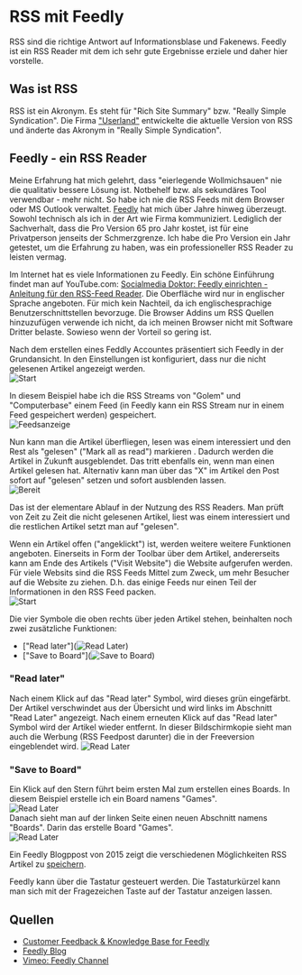 # RSS mit Feedly

RSS sind die richtige Antwort auf Informationsblase und Fakenews. Feedly ist ein RSS Reader mit dem ich sehr gute Ergebnisse erziele und daher hier vorstelle.  

## Was ist RSS

RSS ist ein Akronym. Es steht für "Rich Site Summary" bzw. "Really Simple Syndication".  Die Firma ["Userland"](http://rss.userland.com) entwickelte die aktuelle Version von RSS und änderte das Akronym in "Really Simple Syndication".  

## Feedly - ein RSS Reader

Meine Erfahrung hat mich gelehrt, dass "eierlegende Wollmichsauen" nie die qualitativ bessere Lösung ist. Notbehelf bzw. als sekundäres Tool verwendbar - mehr nicht. So habe ich nie die RSS Feeds mit dem Browser oder MS Outlook verwaltet. [Feedly](https://feedly.com) hat mich über Jahre hinweg überzeugt. Sowohl technisch als ich in der Art wie Firma kommuniziert. Lediglich der Sachverhalt, dass die Pro Version 65 pro Jahr kostet, ist für eine Privatperson jenseits der Schmerzgrenze. Ich habe die Pro Version ein Jahr getestet, um die Erfahrung zu haben, was ein professioneller RSS Reader zu leisten vermag.  

Im Internet hat es viele Informationen zu Feedly. Ein schöne Einführung findet man auf YouTube.com: [Socialmedia Doktor: Feedly einrichten - Anleitung für den RSS-Feed Reader](https://www.youtube.com/watch?v=ULUldWixqzw). Die Oberfläche wird nur in englischer Sprache angeboten. Für mich kein Nachteil, da ich englischesprachige Benutzerschnittstellen bevorzuge. Die Browser Addins um RSS Quellen hinzuzufügen verwende ich nicht, da ich meinen Browser nicht mit Software Dritter belaste. Sowieso wenn der Vorteil so gering ist.  

Nach dem erstellen eines Feddly Accountes präsentiert sich Feedly in der Grundansicht. In den Einstellungen ist konfiguriert, dass nur die nicht gelesenen Artikel angezeigt werden.   
![Start](../images/Feedly/start.png)  

In diesem Beispiel habe ich die RSS Streams von "Golem" und "Computerbase" einem Feed (in Feedly kann ein RSS Stream nur in einem Feed gespeichert werden) gespeichert.  
![Feedsanzeige](../images/Feedly/start-1.png)  

Nun kann man die Artikel überfliegen, lesen was einem interessiert und den Rest als "gelesen" ("Mark all as read") markieren . Dadurch werden die Artikel in Zukunft ausgeblendet. Das tritt ebenfalls ein, wenn man einen Artikel gelesen hat. Alternativ kann man über das "X" im Artikel den Post sofort auf "gelesen" setzen und sofort ausblenden lassen.  
![Bereit](../images/Feedly/start-2.png)  

Das ist der elementare Ablauf in der Nutzung des RSS Readers. Man prüft von Zeit zu Zeit die nicht gelesenen Artikel, liest was einem interessiert und die restlichen Artikel setzt man auf "gelesen".

Wenn ein Artikel offen ("angeklickt") ist, werden weitere weitere Funktionen angeboten. Einerseits in Form der Toolbar über dem Artikel, andererseits kann am Ende des Artikels ("Visit Website") die Website aufgerufen werden. Für viele Websits sind die RSS Feeds Mittel zum Zweck, um mehr Besucher auf die Website zu ziehen. D.h. das einige Feeds nur einen Teil der Informationen in den RSS Feed packen.  
![Start](../images/Feedly/artikel.png)  

Die vier Symbole die oben rechts über jeden Artikel stehen, beinhalten noch zwei zusätzliche Funktionen:  
*  ["Read later"](![Read Later](../images/Feedly/read_later.png))  
*  ["Save to Board"](![Save to Board](../images/Feedly/save_to_board.png))  

### "Read later"

Nach einem Klick auf das "Read later" Symbol, wird dieses grün eingefärbt. Der Artikel verschwindet aus der Übersicht und wird links im Abschnitt "Read Later" angezeigt. Nach einem erneuten Klick auf das "Read later" Symbol wird der Artikel wieder entfernt. In dieser Bildschirmkopie sieht man auch die Werbung (RSS Feedpost darunter) die in der Freeversion eingeblendet wird.
![Read Later](../images/Feedly/read_later.png)

### "Save to Board"

Ein Klick auf den Stern führt beim ersten Mal zum erstellen eines Boards. In diesem Beispiel erstelle ich ein Board namens "Games".  
![Read Later](../images/Feedly/save_to_board-1.png)  
Danach sieht man auf der linken Seite einen neuen Abschnitt namens "Boards". Darin das erstelle Board "Games".  
![Read Later](../images/Feedly/save_to_board-2.png)  

Ein Feedly Blogppost von 2015 zeigt die verschiedenen Möglichkeiten RSS Artikel zu [speichern](https://blog.feedly.com/seven-ways-to-save-articles-that-you-read-in-feedly/). 


Feedly kann über die Tastatur gesteuert werden. Die Tastaturkürzel kann man sich mit der Fragezeichen Taste auf der Tastatur anzeigen lassen.

## Quellen
* [Customer Feedback & Knowledge Base for Feedly](https://feedly.uservoice.com)
* [Feedly Blog](https://blog.feedly.com)
* [Vimeo: Feedly Channel](https://vimeo.com/feedly)


